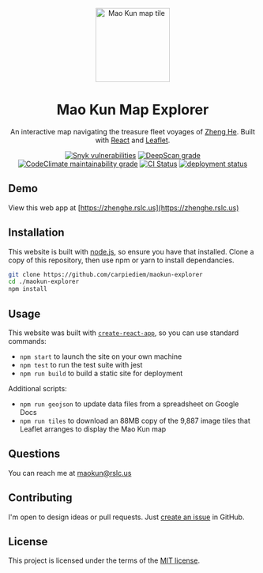 <p align="center">
  <a href="https://zhenghe.rslc.us/" rel="noopener" target="_blank"><img width="150" src="https://barbierilow.faculty.history.ucsb.edu/Research/ZhengHeMapZoomify/ZhengHe/TileGroup0/6-51-0.jpg" alt="Mao Kun map tile"></a></p>
</p>

<h1 align="center">Mao Kun Map Explorer</h1>

<div align="center">

An interactive map navigating the treasure fleet voyages of [Zheng He](https://en.wikipedia.org/wiki/Zheng_He). Built with [React](https://reactjs.org/) and [Leaflet](https://leafletjs.com/).

<!-- [![codecov](https://codecov.io/gh/carpiediem/maokun-explorer/branch/main/graph/badge.svg)](https://codecov.io/gh/carpiediem/maokun-explorer) -->

[![Snyk vulnerabilities](https://snyk.io/test/github/carpiediem/maokun-explorer/badge.svg)](https://app.snyk.io/org/carpiediem/project/3c7090c8-ef35-4c70-8d3b-027cefd37f31)
[![DeepScan grade](https://deepscan.io/api/teams/10561/projects/14301/branches/262892/badge/grade.svg)](https://deepscan.io/dashboard/#view=project&tid=10561&pid=14301&bid=262892)
[![CodeClimate maintainability grade](https://img.shields.io/codeclimate/maintainability/carpiediem/maokun-explorer)](https://codeclimate.com/github/carpiediem/maokun-explorer)
[![CI Status](https://img.shields.io/github/workflow/status/carpiediem/maokun-explorer/Node%20CI)](https://github.com/carpiediem/maokun-explorer/actions?query=workflow%3A%22Node+CI%22)
[![deployment status](https://img.shields.io/website?label=zhenghe.rslc.us&url=https%3A%2F%2Fzhenghe.rslc.us)](https://zhenghe.rslc.us)

</div>

## Demo

View this web app at [https://zhenghe.rslc.us](https://zhenghe.rslc.us)

## Installation

This website is built with [node.js](https://nodejs.org/), so ensure you have that installed. Clone a copy of this repository, then use npm or yarn to install dependancies.

```sh
git clone https://github.com/carpiediem/maokun-explorer
cd ./maokun-explorer
npm install
```

## Usage

This website was built with [`create-react-app`](https://reactjs.org/docs/create-a-new-react-app.html), so you can use standard commands:

- `npm start` to launch the site on your own machine
- `npm test` to run the test suite with jest
- `npm run build` to build a static site for deployment

Additional scripts:

- `npm run geojson` to update data files from a spreadsheet on Google Docs
- `npm run tiles` to download an 88MB copy of the 9,887 image tiles that Leaflet arranges to display the Mao Kun map

## Questions

You can reach me at maokun@rslc.us

## Contributing

I'm open to design ideas or pull requests. Just [create an issue](https://github.com/carpiediem/maokun-explorer/issues) in GitHub.

## License

This project is licensed under the terms of the
[MIT license](/LICENSE).
